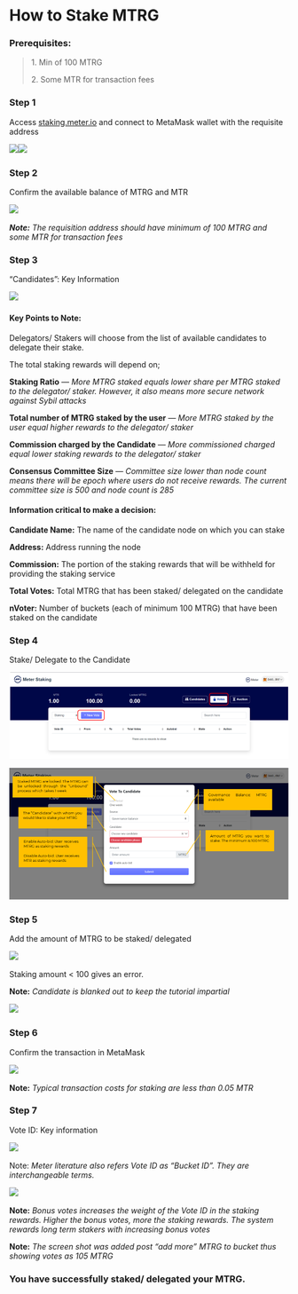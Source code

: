 # How to Stake MTRG

### Prerequisites: <a href="#7161" id="7161"></a>

> 1\. Min of 100 MTRG
>
> 2\. Some MTR for transaction fees

### Step 1

Access [staking.meter.io](https://staking.meter.io/) and connect to MetaMask wallet with the requisite address

![](https://miro.medium.com/max/1400/1\*sPnEkO2iPevwCTlwzWTLtQ.png)![](https://miro.medium.com/max/1400/1\*PS7d3E2Hb5UQbSzb6ocSMQ.png)

### Step 2

Confirm the available balance of MTRG and MTR

![](https://miro.medium.com/max/1400/1\*3i7AZKvODFnuIV\_qlG-QGg.png)

_**Note:** The requisition address should have minimum of 100 MTRG and some MTR for transaction fees_

### Step 3

“Candidates”: Key Information

![](https://miro.medium.com/max/1400/1\*n0Z65MFG8cwbgGRVYUP-Eg.png)

#### **Key Points to Note:** <a href="#020c" id="020c"></a>

Delegators/ Stakers will choose from the list of available candidates to delegate their stake.

The total staking rewards will depend on;

**Staking Ratio** — _More MTRG staked equals lower share per MTRG staked to the delegator/ staker. However, it also means more secure network against Sybil attacks_

**Total number of MTRG staked by the user** — _More MTRG staked by the user equal higher rewards to the delegator/ staker_

**Commission charged by the Candidate** — _More commissioned charged equal lower staking rewards to the delegator/ staker_

**Consensus Committee Size** — _Committee size lower than node count means there will be epoch where users do not receive rewards. The current committee size is 500 and node count is 285_

#### Information critical to make a decision:

**Candidate Name:** The name of the candidate node on which you can stake

**Address:** Address running the node

**Commission:** The portion of the staking rewards that will be withheld for providing the staking service

**Total Votes:** Total MTRG that has been staked/ delegated on the candidate

**nVoter:** Number of buckets (each of minimum 100 MTRG) that have been staked on the candidate

### Step 4

Stake/ Delegate to the Candidate

![](<../../.gitbook/assets/image (11).png>)

![](<../../.gitbook/assets/image (1).png>)

### Step 5

Add the amount of MTRG to be staked/ delegated

![](https://miro.medium.com/max/1400/1\*Jz3UCh4GZYgoGWxjIXIdCw.png)

Staking amount < 100 gives an error.

**Note:** _Candidate is blanked out to keep the tutorial impartial_

![](https://miro.medium.com/max/1400/1\*UhpSA71h\_mpJ0zZNbwM7Rg.png)

### Step 6

Confirm the transaction in MetaMask

![](https://miro.medium.com/max/1400/1\*uoZ-T375WqHyygbPe1eaqQ.png)

**Note:** _Typical transaction costs for staking are less than 0.05 MTR_

### Step 7

Vote ID: Key information

![](https://miro.medium.com/max/1400/1\*ccTvxqiQ6Mmv8enHC0r7tA.png)

Note: _Meter literature also refers Vote ID as “Bucket ID”. They are interchangeable terms._

![](https://miro.medium.com/max/1400/1\*yLBY6Smm4Aou3y3-c1I0zw.png)

**Note:** _Bonus votes increases the weight of the Vote ID in the staking rewards. Higher the bonus votes, more the staking rewards. The system rewards long term stakers with increasing bonus votes_

**Note:** _The screen shot was added post “add more” MTRG to bucket thus showing votes as 105 MTRG_

### **You have successfully staked/ delegated your MTRG.** <a href="#652f" id="652f"></a>
